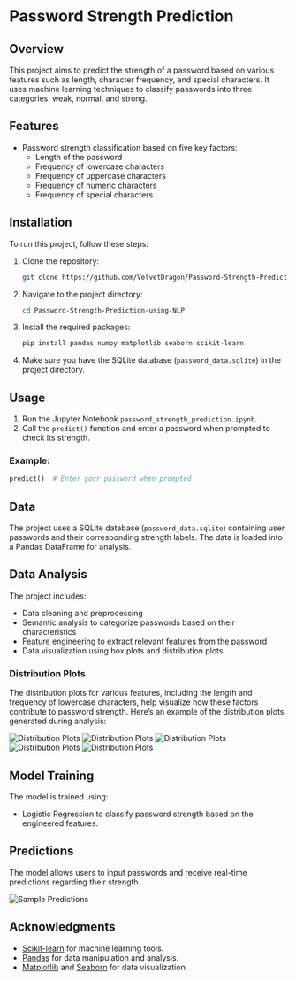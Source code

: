 # Password Strength Prediction

## Overview
This project aims to predict the strength of a password based on various features such as length, character frequency, and special characters. It uses machine learning techniques to classify passwords into three categories: weak, normal, and strong.

## Features
- Password strength classification based on five key factors:
  - Length of the password
  - Frequency of lowercase characters
  - Frequency of uppercase characters
  - Frequency of numeric characters
  - Frequency of special characters

## Installation
To run this project, follow these steps:

1. Clone the repository:
   ```bash
   git clone https://github.com/VelvetDragon/Password-Strength-Prediction-using-NLP.git
   ```

2. Navigate to the project directory:
   ```bash
   cd Password-Strength-Prediction-using-NLP
   ```

3. Install the required packages:
   ```bash
   pip install pandas numpy matplotlib seaborn scikit-learn
   ```

4. Make sure you have the SQLite database (`password_data.sqlite`) in the project directory.

## Usage
1. Run the Jupyter Notebook `password_strength_prediction.ipynb`.
2. Call the `predict()` function and enter a password when prompted to check its strength.

### Example:
```python
predict()  # Enter your password when prompted
```

## Data
The project uses a SQLite database (`password_data.sqlite`) containing user passwords and their corresponding strength labels. The data is loaded into a Pandas DataFrame for analysis.

## Data Analysis
The project includes:
- Data cleaning and preprocessing
- Semantic analysis to categorize passwords based on their characteristics
- Feature engineering to extract relevant features from the password
- Data visualization using box plots and distribution plots

### Distribution Plots
The distribution plots for various features, including the length and frequency of lowercase characters, help visualize how these factors contribute to password strength. Here’s an example of the distribution plots generated during analysis:

![Distribution Plots](screenshots/length.png) 
![Distribution Plots](screenshots/lower_freq.png)
![Distribution Plots](screenshots/upper_freq.png)
![Distribution Plots](screenshots/digitfreq.png)
![Distribution Plots](screenshots/speacialcharfreq.png)



## Model Training
The model is trained using:
- Logistic Regression to classify password strength based on the engineered features.

## Predictions
The model allows users to input passwords and receive real-time predictions regarding their strength.

![Sample Predictions ](screenshots/predict.png)

## Acknowledgments
- [Scikit-learn](https://scikit-learn.org/stable/) for machine learning tools.
- [Pandas](https://pandas.pydata.org/) for data manipulation and analysis.
- [Matplotlib](https://matplotlib.org/) and [Seaborn](https://seaborn.pydata.org/) for data visualization.
